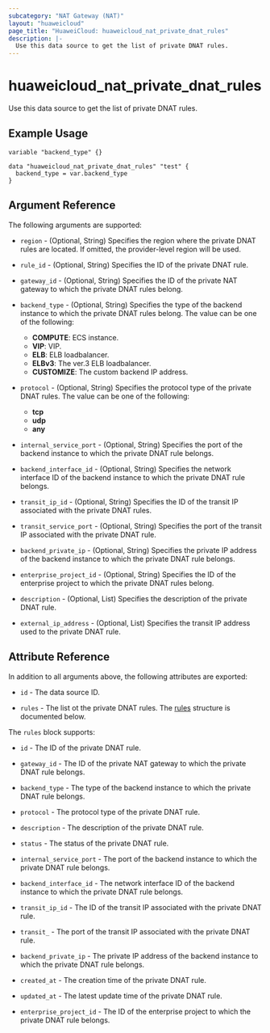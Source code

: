 ```yaml
---
subcategory: "NAT Gateway (NAT)"
layout: "huaweicloud"
page_title: "HuaweiCloud: huaweicloud_nat_private_dnat_rules"
description: |-
  Use this data source to get the list of private DNAT rules.
---
```


# huaweicloud_nat_private_dnat_rules

Use this data source to get the list of private DNAT rules.

## Example Usage

```hcl
variable "backend_type" {}

data "huaweicloud_nat_private_dnat_rules" "test" {
  backend_type = var.backend_type
}
```

## Argument Reference

The following arguments are supported:

* `region` - (Optional, String) Specifies the region where the private DNAT rules are located.
  If omitted, the provider-level region will be used.

* `rule_id` - (Optional, String) Specifies the ID of the private DNAT rule.

* `gateway_id` - (Optional, String) Specifies the ID of the private NAT gateway to which the private DNAT rules
  belong.  

* `backend_type` - (Optional, String) Specifies the type of the backend instance to which the private DNAT rules
  belong.
  The value can be one of the following:
  + **COMPUTE**: ECS instance.
  + **VIP**: VIP.
  + **ELB**: ELB loadbalancer.
  + **ELBv3**: The ver.3 ELB loadbalancer.
  + **CUSTOMIZE**: The custom backend IP address.

* `protocol` - (Optional, String) Specifies the protocol type of the private DNAT rules.
  The value can be one of the following:
  + **tcp**
  + **udp**
  + **any**

* `internal_service_port` - (Optional, String) Specifies the port of the backend instance to which the private DNAT
  rule belongs.

* `backend_interface_id` - (Optional, String) Specifies the network interface ID of the backend instance to which the
  private DNAT rule belongs.

* `transit_ip_id` - (Optional, String) Specifies the ID of the transit IP associated with the private DNAT rules.

* `transit_service_port` - (Optional, String) Specifies the port of the transit IP associated with the private DNAT rule.

* `backend_private_ip` - (Optional, String) Specifies the private IP address of the backend instance to which the
  private DNAT rule belongs.

* `enterprise_project_id` - (Optional, String) Specifies the ID of the enterprise project to which the private DNAT
  rules belong.

* `description` - (Optional, List) Specifies the description of the private DNAT rule.

* `external_ip_address` - (Optional, List) Specifies the transit IP address used to the private DNAT rule.

## Attribute Reference

In addition to all arguments above, the following attributes are exported:

* `id` - The data source ID.

* `rules` - The list ot the private DNAT rules.
  The [rules](#private_dnat_rules) structure is documented below.

<a name="private_dnat_rules"></a>
The `rules` block supports:

* `id` - The ID of the private DNAT rule.

* `gateway_id` - The ID of the private NAT gateway to which the private DNAT rule belongs.

* `backend_type` - The type of the backend instance to which the private DNAT rule belongs.

* `protocol` - The protocol type of the private DNAT rule.

* `description` - The description of the private DNAT rule.

* `status` - The status of the private DNAT rule.

* `internal_service_port` - The port of the backend instance to which the private DNAT rule belongs.

* `backend_interface_id` - The network interface ID of the backend instance to which the private DNAT rule belongs.

* `transit_ip_id` - The ID of the transit IP associated with the private DNAT rule.

* `transit_` - The port of the transit IP associated with the private DNAT rule.

* `backend_private_ip` - The private IP address of the backend instance to which the private DNAT rule belongs.

* `created_at` - The creation time of the private DNAT rule.

* `updated_at` - The latest update time of the private DNAT rule.

* `enterprise_project_id` - The ID of the enterprise project to which the private DNAT rule belongs.
